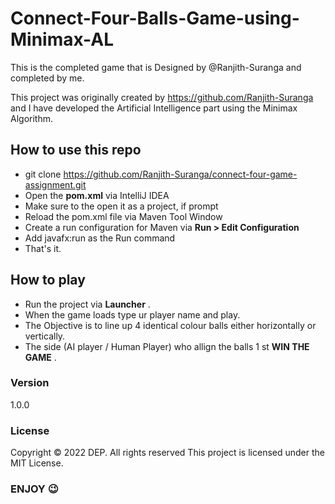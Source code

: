 # Connect-Four-Balls-Game-using-Minimax-AL
This is the completed game that is Designed by @Ranjith-Suranga and completed by me.


This project was originally created by https://github.com/Ranjith-Suranga and I have developed the Artificial Intelligence part using the Minimax Algorithm.


## How to use this repo

+ git clone https://github.com/Ranjith-Suranga/connect-four-game-assignment.git
+ Open the **pom.xml** via IntelliJ IDEA
+ Make sure to the open it as a project, if prompt
+ Reload the  pom.xml  file via Maven Tool Window
+ Create a run configuration for Maven via **Run > Edit Configuration**
+ Add javafx:run as the Run command
+ That's it.

## How to play

+ Run the project via **Launcher** .
+ When the game loads type ur player name and play.
+ The Objective is to line up 4 identical colour balls either horizontally or vertically.
+ The side (AI player / Human Player) who allign the balls 1 st **WIN THE GAME** .


### Version
1.0.0

### License
Copyright © 2022 DEP. All rights reserved
This project is licensed under the MIT License.


### ENJOY 😉

